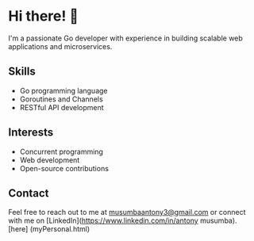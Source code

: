 
# Hi there! 👋

I'm a passionate Go developer with experience in building scalable web applications and microservices.

## Skills
- Go programming language
- Goroutines and Channels
- RESTful API development


## Interests
- Concurrent programming
- Web development
- Open-source contributions

## Contact
Feel free to reach out to me at [musumbaantony3@gmail.com](mailto:musumbaantony3@gmail.com) or connect with me on [LinkedIn](https://www.linkedin.com/in/antony musumba).
[here] (myPersonal.html)
